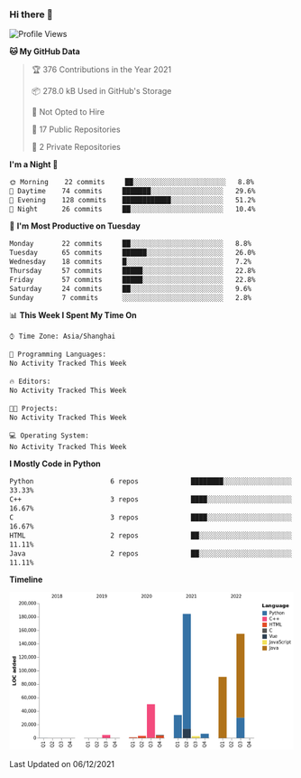 ### Hi there 👋

<!--START_SECTION:waka-->
![Profile Views](http://img.shields.io/badge/Profile%20Views-0-blue)

**🐱 My GitHub Data** 

> 🏆 376 Contributions in the Year 2021
 > 
> 📦 278.0 kB Used in GitHub's Storage 
 > 
> 🚫 Not Opted to Hire
 > 
> 📜 17 Public Repositories 
 > 
> 🔑 2 Private Repositories  
 > 
**I'm a Night 🦉** 

```text
🌞 Morning    22 commits     ██░░░░░░░░░░░░░░░░░░░░░░░   8.8% 
🌆 Daytime    74 commits     ███████░░░░░░░░░░░░░░░░░░   29.6% 
🌃 Evening    128 commits    ████████████░░░░░░░░░░░░░   51.2% 
🌙 Night      26 commits     ██░░░░░░░░░░░░░░░░░░░░░░░   10.4%

```
📅 **I'm Most Productive on Tuesday** 

```text
Monday       22 commits     ██░░░░░░░░░░░░░░░░░░░░░░░   8.8% 
Tuesday      65 commits     ██████░░░░░░░░░░░░░░░░░░░   26.0% 
Wednesday    18 commits     █░░░░░░░░░░░░░░░░░░░░░░░░   7.2% 
Thursday     57 commits     █████░░░░░░░░░░░░░░░░░░░░   22.8% 
Friday       57 commits     █████░░░░░░░░░░░░░░░░░░░░   22.8% 
Saturday     24 commits     ██░░░░░░░░░░░░░░░░░░░░░░░   9.6% 
Sunday       7 commits      ░░░░░░░░░░░░░░░░░░░░░░░░░   2.8%

```


📊 **This Week I Spent My Time On** 

```text
⌚︎ Time Zone: Asia/Shanghai

💬 Programming Languages: 
No Activity Tracked This Week

🔥 Editors: 
No Activity Tracked This Week

🐱‍💻 Projects: 
No Activity Tracked This Week

💻 Operating System: 
No Activity Tracked This Week

```

**I Mostly Code in Python** 

```text
Python                   6 repos             ████████░░░░░░░░░░░░░░░░░   33.33% 
C++                      3 repos             ████░░░░░░░░░░░░░░░░░░░░░   16.67% 
C                        3 repos             ████░░░░░░░░░░░░░░░░░░░░░   16.67% 
HTML                     2 repos             ██░░░░░░░░░░░░░░░░░░░░░░░   11.11% 
Java                     2 repos             ██░░░░░░░░░░░░░░░░░░░░░░░   11.11%

```


**Timeline**

![Chart not found](https://raw.githubusercontent.com/SuperMaxine/SuperMaxine/main/charts/bar_graph.png) 


 Last Updated on 06/12/2021
<!--END_SECTION:waka-->

<!--
**SuperMaxine/SuperMaxine** is a ✨ _special_ ✨ repository because its `README.md` (this file) appears on your GitHub profile.

Here are some ideas to get you started:

- 🔭 I’m currently working on ...
- 🌱 I’m currently learning ...
- 👯 I’m looking to collaborate on ...
- 🤔 I’m looking for help with ...
- 💬 Ask me about ...
- 📫 How to reach me: ...
- 😄 Pronouns: ...
- ⚡ Fun fact: ...
-->

